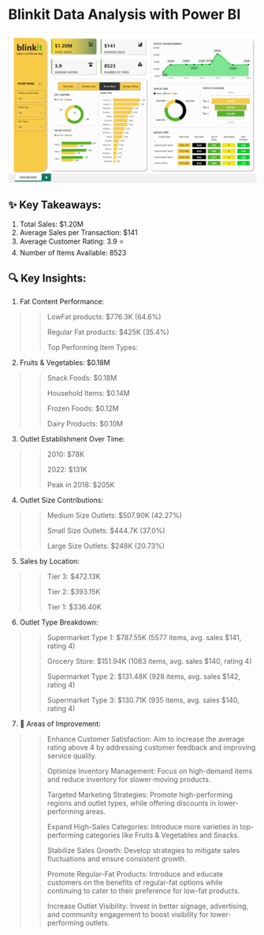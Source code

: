 # Blinkit Data Analysis with Power BI

![DASHBOARD](https://github.com/bishtajay13/Blinkit-PowerBI-Dashboard/blob/main/DASHBOARD.png?raw=true)

##  **✨ Key Takeaways:**
1. Total Sales: $1.20M
2. Average Sales per Transaction: $141
3. Average Customer Rating: 3.9 ⭐
4. Number of Items Available: 8523
## **🔍 Key Insights:**
1. Fat Content Performance:
>> LowFat products: $776.3K (64.6%)
>> 
>> Regular Fat products: $425K (35.4%)
>> 
>> Top Performing Item Types:
2. Fruits & Vegetables: $0.18M
>> Snack Foods: $0.18M
>> 
>> Household Items: $0.14M
>> 
>> Frozen Foods: $0.12M
>> 
>> Dairy Products: $0.10M
3. Outlet Establishment Over Time:
>> 2010: $78K
>> 
>> 2022: $131K
>> 
>> Peak in 2018: $205K
4. Outlet Size Contributions:
>> Medium Size Outlets: $507.90K (42.27%)
>> 
>> Small Size Outlets: $444.7K (37.0%)
>> 
>> Large Size Outlets: $248K (20.73%)
5. Sales by Location:
>> Tier 3: $472.13K
>> 
>> Tier 2: $393.15K
>> 
>> Tier 1: $336.40K
6. Outlet Type Breakdown:
>> Supermarket Type 1: $787.55K (5577 items, avg. sales $141, rating 4)
>> 
>> Grocery Store: $151.94K (1083 items, avg. sales $140, rating 4)
>> 
>> Supermarket Type 2: $131.48K (928 items, avg. sales $142, rating 4)
>> 
>> Supermarket Type 3: $130.71K (935 items, avg. sales $140, rating 4)
7. 🚀 Areas of Improvement:
>> Enhance Customer Satisfaction: Aim to increase the average rating above 4 by addressing customer feedback and improving service quality.
>> 
>> Optimize Inventory Management: Focus on high-demand items and reduce inventory for slower-moving products.
>> 
>> Targeted Marketing Strategies: Promote high-performing regions and outlet types, while offering discounts in lower-performing areas.
>> 
>> Expand High-Sales Categories: Introduce more varieties in top-performing categories like Fruits & Vegetables and Snacks.
>> 
>> Stabilize Sales Growth: Develop strategies to mitigate sales fluctuations and ensure consistent growth.
>> 
>> Promote Regular-Fat Products: Introduce and educate customers on the benefits of regular-fat options while continuing to cater to their preference for low-fat products.
>> 
>> Increase Outlet Visibility: Invest in better signage, advertising, and community engagement to boost visibility for lower-performing outlets.
